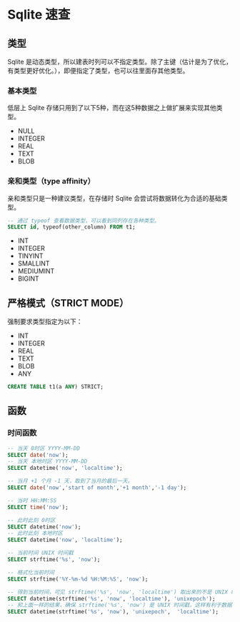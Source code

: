 # Sqlite 速查

## 类型

Sqlite 是动态类型，所以建表时列可以不指定类型。除了主键（估计是为了优化，有类型更好优化。），即便指定了类型，也可以往里面存其他类型。

### 基本类型

低层上 Sqlite 存储只用到了以下5种，而在这5种数据之上做扩展来实现其他类型。

- NULL
- INTEGER
- REAL
- TEXT
- BLOB

### 亲和类型（type affinity）

亲和类型只是一种建议类型，在存储时 Sqlite 会尝试将数据转化为合适的基础类型。

```sql
-- 通过 typeof 查看数据类型，可以看到同列存在各种类型。
SELECT id, typeof(other_column) FROM t1;
```

- INT
- INTEGER
- TINYINT
- SMALLINT
- MEDIUMINT
- BIGINT


## 严格模式（STRICT MODE）

强制要求类型指定为以下：

- INT
- INTEGER
- REAL
- TEXT
- BLOB
- ANY

```sql
CREATE TABLE t1(a ANY) STRICT;
```

## 函数

### 时间函数

```sql
-- 当天 0时区 YYYY-MM-DD
SELECT date('now');
-- 当天 本地时区 YYYY-MM-DD
SELECT datetime('now', 'localtime');

-- 当月 +1 个月 -1 天，取到了当月的最后一天。
SELECT date('now','start of month','+1 month','-1 day');

-- 当时 HH:MM:SS
SELECT time('now');

-- 此时此刻 0时区
SELECT datetime('now');
-- 此时此刻 本地时区
SELECT datetime('now', 'localtime');

-- 当前时间 UNIX 时间戳
SELECT strftime('%s', 'now');

-- 格式化当前时间
SELECT strftime('%Y-%m-%d %H:%M:%S', 'now');

-- 得到当前时间，可见 strftime('%s', 'now', 'localtime') 取出来的不是 UNIX 时间戳，而是叠加了本地时区，所以不好。
SELECT datetime(strftime('%s', 'now', 'localtime'), 'unixepoch');
-- 和上面一样的结果，确保 strftime('%s', 'now') 是 UNIX 时间戳，这样有利于数据统一。
SELECT datetime(strftime('%s', 'now'), 'unixepoch',  'localtime');
```